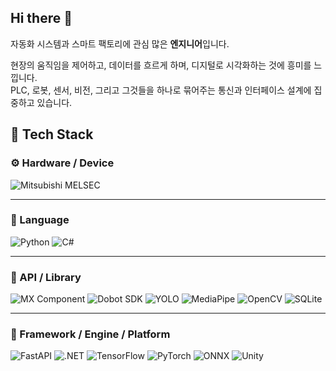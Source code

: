 ## Hi there 👋
자동화 시스템과 스마트 팩토리에 관심 많은 **엔지니어**입니다.

현장의 움직임을 제어하고, 데이터를 흐르게 하며, 디지털로 시각화하는 것에 흥미를 느낍니다.  
PLC, 로봇, 센서, 비전, 그리고 그것들을 하나로 묶어주는 통신과 인터페이스 설계에 집중하고 있습니다.


## 🔧 Tech Stack

### ⚙️ Hardware / Device
![Mitsubishi MELSEC](https://img.shields.io/badge/MITSUBISHI_MELSEC-E60012?style=flat&logo=semiconductor-manufacturing&logoColor=white)

---

### 🧩 Language
![Python](https://img.shields.io/badge/Python-3776AB?style=flat&logo=python&logoColor=white)
![C#](https://img.shields.io/badge/C%23-239120?style=flat&logo=dotnet&logoColor=white)


---

### 🔌 API / Library
![MX Component](https://img.shields.io/badge/MX_Component-000000?style=flat&logo=windows&logoColor=white)
![Dobot SDK](https://img.shields.io/badge/Dobot_SDK-0082C8?style=flat&logo=usb&logoColor=white)
![YOLO](https://img.shields.io/badge/YOLO-7B68EE?style=flat&logo=opencv&logoColor=white)
![MediaPipe](https://img.shields.io/badge/MediaPipe-FF6F00?style=flat&logo=google&logoColor=white)
![OpenCV](https://img.shields.io/badge/OpenCV-5C3EE8?style=flat&logo=OpenCV&logoColor=white)
![SQLite](https://img.shields.io/badge/SQLite-07405E?style=flat&logo=sqlite&logoColor=white)

---

### 🧱 Framework / Engine / Platform
![FastAPI](https://img.shields.io/badge/FastAPI-009688?style=flat&logo=fastapi&logoColor=white)
![.NET](https://img.shields.io/badge/.NET-512BD4?style=flat&logo=dotnet&logoColor=white)
![TensorFlow](https://img.shields.io/badge/TensorFlow-FF6F00?style=flat&logo=tensorflow&logoColor=white)
![PyTorch](https://img.shields.io/badge/PyTorch-EE4C2C?style=flat&logo=pytorch&logoColor=white)
![ONNX](https://img.shields.io/badge/ONNX-005CED?style=flat&logo=onnx&logoColor=white)
![Unity](https://img.shields.io/badge/Unity-000000?style=flat&logo=unity&logoColor=white)
